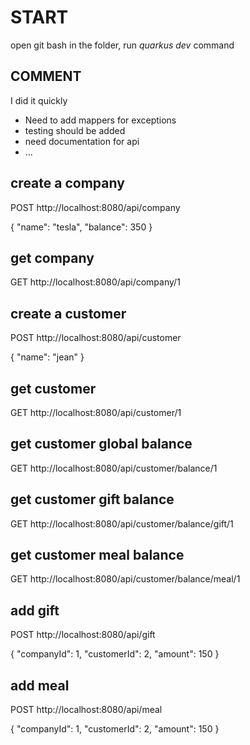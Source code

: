 # START

open git bash in the folder, run *quarkus dev* command

## COMMENT

I did it quickly
- Need to add mappers for exceptions
- testing should be added
- need documentation for api
- ...

## create a company

POST
http://localhost:8080/api/company

{
    "name": "tesla",
    "balance": 350
}

## get company

GET
http://localhost:8080/api/company/1

## create a customer

POST
http://localhost:8080/api/customer

{
    "name": "jean"
}

## get customer

GET
http://localhost:8080/api/customer/1

## get customer global balance 

GET
http://localhost:8080/api/customer/balance/1

## get customer gift balance 

GET
http://localhost:8080/api/customer/balance/gift/1

## get customer meal balance

GET
http://localhost:8080/api/customer/balance/meal/1

## add gift

POST
http://localhost:8080/api/gift

{
    "companyId": 1,
    "customerId": 2,
    "amount": 150
}

## add meal

POST
http://localhost:8080/api/meal

{
    "companyId": 1,
    "customerId": 2,
    "amount": 150
}